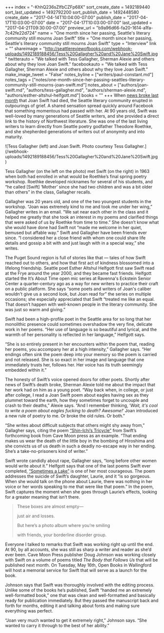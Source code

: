+++
index = "-KhhQ236sZIfbCZFp68X"
sort_create_date = 1492189440
sort_last_updated = 1492792200
sort_publish_date = 1492448580
create_date = "2017-04-14T10:04:00-07:00"
publish_date = "2017-04-17T10:03:00-07:00"
date = "2017-04-17T10:03:00-07:00"
last_updated = "2017-04-21T09:30:00-07:00"
preview_url = "b9a96d66-fa20-1614-a1fa-7c42fe22d724"
name = "One month since her passing, Seattle's literary community still mourns Joan Swift"
title = "One month since her passing, Seattle's literary community still mourns Joan Swift"
type = "Interview"
link = ""
shareimage = "http://seattlereviewofbooks.com/webhook-uploads/1492189188456/Tess%20Gallagher%20and%20Jane%20Swift.jpg"
twitterauto = "We talked with Tess Gallagher, Sherman Alexie and others about why they love Joan Swift."
facebookauto = "We talked with Tess Gallagher, Sherman Alexie and others about why they love Joan Swift."
make_image_tweet = "False"
notes_byline = ["writers/paul-constant.md"]
notes_tags = ["notes/one-month-since-her-passing-seattles-literary-community-still-mourns-joan-swift.md"]
notes_about = ["authors/joan-swift.md", "authors/tess-gallagher.md", "authors/sherman-alexie.md", "authors/esther-altshul-helfgott.md"]
books = ""
+++
When [news broke last month](http://www.seattlereviewofbooks.com/notes/2017/03/17/a-sad-day-for-northwest-poetry-joan-swift-has-died/) that Joan Swift had died, the Seattle literary community erupted in outpourings of grief.  A shared sensation spread quickly around Facebook that something momentous had passed with her. At 90 years old, Swift was well-loved by many generations of Seattle writers, and she provided a direct link to the history of Northwest literature. She was one of the last living writers to learn directly from Seattle poetry godfather Theodore Roethke, and she shepherded generations of writers out of anonymity and into maturity.

<p class="image-left">![Tess Gallagher (left) and Joan Swift. Photo courtesy Tess Gallagher.](/webhook-uploads/1492189188456/Tess%20Gallagher%20and%20Jane%20Swift.jpg)</p>

Tess Gallagher (on the left on the photo) met Swift (on the right) in 1963 when both had enrolled in what would be Roethke’s final spring poetry workshop. Roethke developed nicknames for several of his students, and “he called [Swift] ‘Mother’ since she had two children and was a bit older than others” in the class, Gallagher recalls. 

Gallagher was 20 years old, and one of the two youngest students in the workshop.  “Joan was extremely kind to me and took me under her wing,” Gallagher writes in an email. “We sat near each other in the class and it helped me greatly that she took an interest in my poems and clarified things that were asked of us by Roethke from time to time.” She doesn’t know what she would have done had Swift not “made me welcome in her quiet, bemused but affable way.” Swift and Gallagher have been friends ever since. “I considered her a close friend with whom one could share life details and gossip a bit with and just laugh with in a special way,” she writes.

The Puget Sound region is full of stories like that — tales of how Swift reached out to others, and how that first act of kindness blossomed into a lifelong friendship. Seattle poet Esther Altshul Helfgott first saw Swift read at the Frye around the year 2000, and they became fast friends. Helfgott started the It’s About Time open mic series at Ravenna's Eckstein Senior Center a quarter-century ago as a way for new writers to practice their craft on a public platform. She says “some poets and writers of Joan's caliber wouldn't give us a second look, but Joan read for” the series on multiple occasions; she especially appreciated that Swift “treated me like an equal. That doesn’t happen with well-known people in the literary community. She was just so warm and giving.”

Swift had been a high-profile poet in the Seattle area for so long that her monolithic presence could sometimes overshadow the very fine, delicate work in her poems. “Her use of language is so beautiful and lyrical, and the warmth of her personality is reflected in her language,” Helfgott says. 

“She is so entirely present in her encounters within the poem that, reading her poems, you accompany her at a high intensity,” Gallagher says. “Her endings often sink the poem deep into your memory so the poem is carried and not released. She is so exact in her image and language that one immediately trusts her, follows her. Her voice has its truth seemingly embedded within it.”

The honesty of Swift’s voice opened doors for other poets. Shortly after news of Swift’s death broke, Sherman Alexie told me about the impact that her work had on him as a young poet. “Way back when, in college, or just after college, I read a Joan Swift poem about eagles having sex as they plummet toward the earth, how they sometimes forget to uncouple and crash to their deaths,” Alexie says. “And I remember thinking, ‘*Wait, it's cool to write a poem about eagles fucking to death? Awesome!*’ Joan introduced a new rule of poetry to me. Or broke the old rules. Or both.”

“She writes about difficult subjects that others might shy away from,” Gallagher says, citing the poem [“Shin-Ichi’s Tricycle”](http://www.seattlereviewofbooks.com/notes/2017/04/11/shin-ichis-tricycle/)  from Swift’s forthcoming book from Cave Moon press as an example. “That ending makes us wear the death of the little boy in the bombing of Hiroshima and she convicts us of us death in such a deadly no-escape way in her ending.  She’s a take-no-prisoners kind of writer.”

Swift wrote candidly about rape, Gallagher says, “long before other women would write about it.” Helfgott says that one of the last poems Swift ever completed, [“Sometimes a Lake”]( http://www.poetrynw.org/joan-swift-sometimes-a-lake/) is one of her most courageous. The poem addresses the suicide of Swift’s daughter, Laurie, and it “is so gorgeous. When she would talk on the phone about Laurie, there was nothing in her voice or her words speaking to me that were like that poem.” In the poem, Swift captures the moment when she goes through Laurie’s effects, looking for a greater meaning that isn’t there.

<blockquote><p class="noindent">These boxes are almost empty—</p>
<p class="noindent">just air and losses.</p>
<p class="noindent">But here’s a photo album where you’re smiling</p>
<p class="noindent">with friends, your borderline disorder group.</p></blockquote>

Everyone I talked to remarks that Swift was working right up until the end. At 90, by all accounts, she was still as sharp a writer and reader as she’d ever been. Cave Moon Press publisher Doug Johnson was working closely with Swift on a volume of poems titled *The Body that Follows Us* that will be published next month. On Tuesday, May 16th, Open Books in Wallingford will host a memorial service for Swift that will serve as a launch for the book.

Johnson says that Swift was thoroughly involved with the editing process. Unlike some of the books he’s published, Swift “handed me an extremely well-formatted book,” one that was clean and well-formatted and basically ready for publication immediately. But they passed the manuscript back and forth for months, editing it and talking about fonts and making sure everything was perfect. 

“Joan very much wanted to get it extremely right,” Johnson says. “She wanted to carry it through to the best of her ability.”